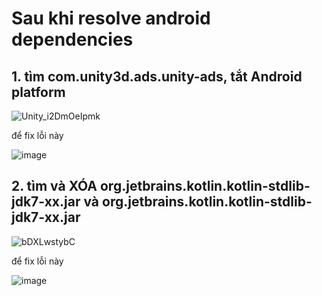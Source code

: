 ﻿# Sau khi resolve android dependencies
## 1. tìm com.unity3d.ads.unity-ads, tắt Android platform
![Unity_i2DmOeIpmk](https://user-images.githubusercontent.com/86005213/228790670-42af978b-c913-4a0c-8f91-b56139e76fb6.png)

để fix lỗi này

![image](https://user-images.githubusercontent.com/86005213/228789868-77e85b49-53b6-4b43-b041-6718b6e1e494.png)

## 2. tìm và **XÓA** org.jetbrains.kotlin.kotlin-stdlib-jdk7-xx.jar và org.jetbrains.kotlin.kotlin-stdlib-jdk7-xx.jar
![bDXLwstybC](https://user-images.githubusercontent.com/86005213/228790551-d9458653-03c8-4e5f-809f-bb39fc9684e7.png)

để fix lỗi này

![image](https://user-images.githubusercontent.com/86005213/228789974-3b2d5d9c-257f-4972-9885-917dd2aaeb5d.png)
